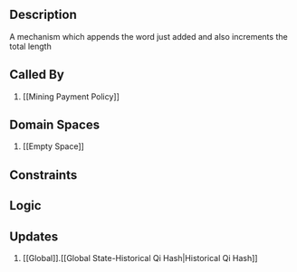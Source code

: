 ## Description

A mechanism which appends the word just added and also increments the total length
## Called By
1. [[Mining Payment Policy]]
## Domain Spaces
1. [[Empty Space]]
## Constraints
## Logic


## Updates

1. [[Global]].[[Global State-Historical Qi Hash|Historical Qi Hash]]
